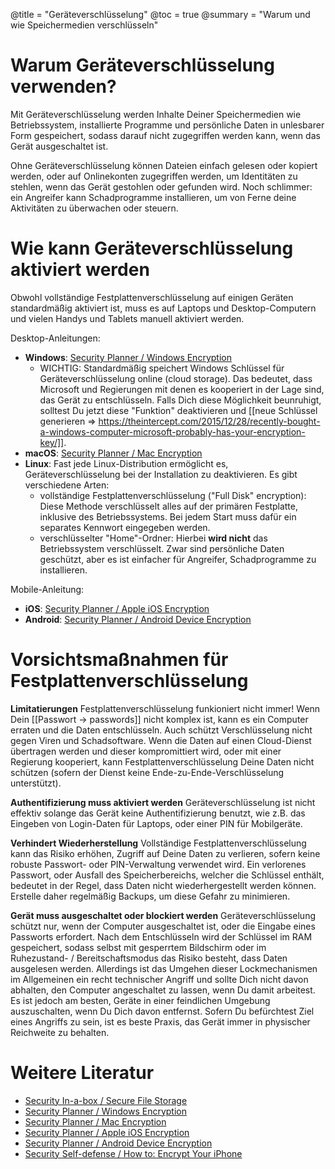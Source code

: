 @title = "Geräteverschlüsselung"
@toc = true
@summary = "Warum und wie Speichermedien verschlüsseln"

# Warum Geräteverschlüsselung verwenden?

Mit Geräteverschlüsselung werden Inhalte Deiner Speichermedien wie Betriebssystem, installierte Programme und persönliche Daten in unlesbarer Form gespeichert, sodass darauf nicht zugegriffen werden kann, wenn das Gerät ausgeschaltet ist.

Ohne Geräteverschlüsselung können Dateien einfach gelesen oder kopiert werden, oder auf Onlinekonten zugegriffen werden, um Identitäten zu stehlen, wenn das Gerät gestohlen oder gefunden wird. Noch schlimmer: ein Angreifer kann Schadprogramme installieren, um von Ferne deine Aktivitäten zu überwachen oder steuern.

# Wie kann Geräteverschlüsselung aktiviert werden

Obwohl vollständige Festplattenverschlüsselung auf einigen Geräten standardmäßig aktiviert ist, muss es auf Laptops und Desktop-Computern und vielen Handys und Tablets manuell aktiviert werden.

Desktop-Anleitungen:

- **Windows**: [Security Planner / Windows Encryption](https://securityplanner.org/#/tool/windows-encryption)
  - WICHTIG: Standardmäßig speichert Windows Schlüssel für Geräteverschlüsselung online (cloud storage). Das bedeutet, dass Microsoft und Regierungen mit denen es kooperiert in der Lage sind, das Gerät zu entschlüsseln. Falls Dich diese Möglichkeit beunruhigt, solltest Du jetzt diese "Funktion" deaktivieren und [[neue Schlüssel generieren => https://theintercept.com/2015/12/28/recently-bought-a-windows-computer-microsoft-probably-has-your-encryption-key/]].
- **macOS**: [Security Planner / Mac Encryption](https://securityplanner.org/#/tool/mac-encryption)
- **Linux**: Fast jede Linux-Distribution ermöglicht es, Geräteverschlüsselung bei der Installation zu deaktivieren. Es gibt verschiedene Arten:
  - vollständige Festplattenverschlüsselung ("Full Disk" encryption): Diese Methode verschlüsselt alles auf der primären Festplatte, inklusive des Betriebssystems. Bei jedem Start muss dafür ein separates Kennwort eingegeben werden.
  - verschlüsselter "Home"-Ordner: Hierbei **wird nicht** das Betriebssystem verschlüsselt. Zwar sind persönliche Daten geschützt, aber es ist einfacher für Angreifer, Schadprogramme zu installieren.

Mobile-Anleitung:

- **iOS**: [Security Planner / Apple iOS Encryption](https://securityplanner.org/#/tool/apple-ios-encryption)
- **Android**: [Security Planner / Android Device Encryption](https://securityplanner.org/#/tool/android-device-encryption)

# Vorsichtsmaßnahmen für Festplattenverschlüsselung

**Limitatierungen** Festplattenverschlüsselung funkioniert nicht immer! Wenn Dein [[Passwort -> passwords]] nicht komplex ist, kann es ein Computer erraten und die Daten entschlüsseln. Auch schützt Verschlüsselung nicht gegen Viren und Schadsoftware. Wenn die Daten auf einen Cloud-Dienst übertragen werden und dieser kompromittiert wird, oder mit einer Regierung kooperiert, kann Festplattenverschlüsselung Deine Daten nicht schützen (sofern der Dienst keine Ende-zu-Ende-Verschlüsselung unterstützt).

**Authentifizierung muss aktiviert werden** Geräteverschlüsselung ist nicht effektiv solange das Gerät keine Authentifizierung benutzt, wie z.B. das Eingeben von Login-Daten für Laptops, oder einer PIN für Mobilgeräte.

**Verhindert Wiederherstellung** Vollständige Festplattenverschlüsselung kann das Risiko erhöhen, Zugriff auf Deine Daten zu verlieren, sofern keine robuste Passwort- oder PIN-Verwaltung verwendet wird. Ein verlorenes Passwort, oder Ausfall des Speicherbereichs, welcher die Schlüssel enthält, bedeutet in der Regel, dass Daten nicht wiederhergestellt werden können. Erstelle daher regelmäßig Backups, um diese Gefahr zu minimieren.

**Gerät muss ausgeschaltet oder blockiert werden** Geräteverschlüsselung schützt nur, wenn der Computer ausgeschaltet ist, oder die Eingabe eines Passworts erfordert. Nach dem Entschlüsseln wird der Schlüssel im RAM gespeichert, sodass selbst mit gesperrtem Bildschirm oder im Ruhezustand- / Bereitschaftsmodus das Risiko besteht, dass Daten ausgelesen werden. Allerdings ist das Umgehen dieser Lockmechanismen im Allgemeinen ein recht technischer Angriff und sollte Dich nicht davon abhalten, den Computer angeschaltet zu lassen, wenn Du damit arbeitest. Es ist jedoch am besten, Geräte in einer feindlichen Umgebung auszuschalten, wenn Du Dich davon entfernst. Sofern Du befürchtest Ziel eines Angriffs zu sein, ist es beste Praxis, das Gerät immer in physischer Reichweite zu behalten.

# Weitere Literatur

- [Security In-a-box / Secure File Storage](https://securityinabox.org/en/guide/secure-file-storage/)
- [Security Planner / Windows Encryption](https://securityplanner.org/#/tool/windows-encryption)
- [Security Planner / Mac Encryption](https://securityplanner.org/#/tool/mac-encryption)
- [Security Planner / Apple iOS Encryption](https://securityplanner.org/#/tool/apple-ios-encryption)
- [Security Planner / Android Device Encryption](https://securityplanner.org/#/tool/android-device-encryption)
- [Security Self-defense / How to: Encrypt Your iPhone](https://ssd.eff.org/en/module/how-encrypt-your-iphone)
